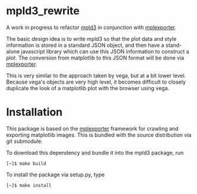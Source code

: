 mpld3_rewrite
=============

A work in progress to refactor [mpld3](http://github.com/jakevdp/mpld3) in
conjunction with [mplexporter](http://github.com/mpld3/mplexporter).

The basic design idea is to write mpld3 so that the plot data and style
information is stored in a standard JSON object, and then have a stand-alone
javascript library which can use this JSON information to construct a plot.
The conversion from matplotlib to this JSON format will be done via
[mplexporter](http://github.com/mpld3/mplexporter).

This is very similar to the approach taken by vega, but at a bit lower level.
Because vega's objects are very high level, it becomes difficult to closely
duplicate the look of a matplotlib plot with the browser using vega.


Installation
============
This package is based on the [mplexporter](http://github.com/mpld3/mplexporter)
framework for crawling and exporting matplotlib images. This is bundled with
the source distribution via git submodule.

To download this dependency and bundle it into the mpld3 package, run

    [~]$ make build

To install the package via setup.py, type 

    [~]$ make install

